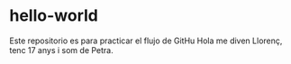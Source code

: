# hello-world
Este repositorio es para practicar el flujo de GitHu
Hola me diven Llorenç, tenc 17 anys i som de Petra.
